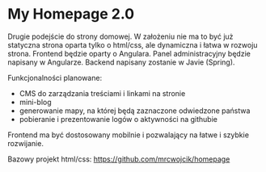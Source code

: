 # My Homepage 2.0

Drugie podejście do strony domowej. W założeniu nie ma to być już statyczna strona oparta tylko o html/css, ale dynamiczna i łatwa w rozwoju strona.
Frontend będzie oparty o Angulara.
Panel administracyjny będzie napisany w Angularze.
Backend napisany zostanie w Javie (Spring).

Funkcjonalności planowane:
- CMS do zarządzania treściami i linkami na stronie
- mini-blog
- generowanie mapy, na której będą zaznaczone odwiedzone państwa
- pobieranie i prezentowanie logów o aktywności na githubie

Frontend ma być dostosowany mobilnie i pozwalający na łatwe i szybkie rozwijanie.

Bazowy projekt html/css: https://github.com/mrcwojcik/homepage
